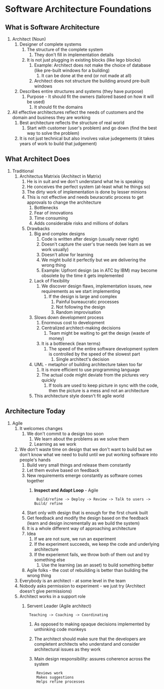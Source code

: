 # Software Architecture Foundations #
## What is Software Architecture ##
1. Architect (Noun)
	1. Designer of complete systems
		1. The structure of the complete system
			1. They don't fill in implementation details
		2. It is not just plugging in existing blocks (like lego blocks)
			1. Example: Architect does not make the choice of database (like pre-built windows for a building)
				1. It can be done at the end (or not made at all)
			2. Architect does not structure the building around pre-built windows
	2. Describes entire structures and systems (they have purpose)
		1. Purpose - It should fit the owners (tailored based on how it will be used)
			1. It should fit the domains
2. All effective architectures reflect the needs of customers and the domain and business they are working
	1. Best architecture reflects the structure of real world
		1. Start with customer (user's problem) and go down (find the best way to solve the problem)
	2. It is not just technical but also involves value judegements (it takes years of work to build that judgement)

## What Architect Does ##
1. Traditional
	1. Architectus Matrixis (Architect in Matrix)
		1. He is in suit and we don't understand what he is speaking
		2. He conceives the perfect system (at-least what he things so)
		3. The dirty work of implementation is done by lesser minions
		4. This is not effective and needs beuracratic process to get approvals to change the architecture
			1. Bottlenecks
			2. Fear of innovations
			3. Time consuming
			4. Adds considerable risks and millions of dollars
		5. Drawbacks
			1. Big and complex designs
				1. Code is written after design (usually never right)
				2. Doesn't capture the user's true needs (we learn as we work usually)
				3. Doesn't allow for learning
				4. We might build it perfectly but we are delivering the wrong thing
				5. Example: Upfront design (as in ATC by IBM) may become obsolete by the time it gets implemented
			2. Lack of Flexibility
				1. We discover design flaws, implementation issues, new requirements as we start implementing
					1. If the design is large and complex
						1. Painful bureaucratic processes
						2. Not following the design
						3. Random improvisation
			3. Slows down development process
				1. Enormous cost to development
				2. Centralized architect-making decisions
					1. Team might be waiting to get the design (waste of money)
				3. It is a bottleneck (lean terms)
					1. The speed of the entire software development system is controlled by the speed of the slowest part
						1. Single architect's decision
			4. UML - metaphor of building architecture taken too far
				1. It is more efficient to use programming language
				2. The actual code might deviate from the pictures very quickly
					1. If tools are used to keep picture in sync with the code, then the picture is a mess and not an architecture
			5. This architecture style doesn't fit agile world

## Architecture Today ##
1. Agile
	1. It welcomes changes
		1. We don't commit to a design too soon
			1. We learn about the problems as we solve them
			2. Learning as we work
	2. We don't waste time on design that we don't want to build but we don't know what we need to build until we put working software into people's hands
		1. Build very small things and release them constantly
		2. Let them evolve based on feedback
		3. New requirements emerge constantly as software comes together
			1. **Inspect and Adapt Loop** - Agile
			
					Build/refine -> Deploy -> Review -> Talk to users -> Build/ refine
		
		4. Start only with design that is enough for the first chunk built
		5. Get feedback and modify the design based on the feedback (learn and design incrementally as we build the system)
		6. It is a whole different way of approaching architecture
		7. Idea
			1. If we are not sure, we run an experiment
			2. If the experiment succeeds, we keep the code and underlying architecture
			3. If the experiemnt fails, we throw both of them out and try something else
				1. Use the learning (as an asset) to build something better
		8. Agile folks - the cost of rebuilding is better than building the wrong thing
	3. Everybody is an architect - at some level in the team
	4. Nobody asks permission to experiment - we just try (Architect doesn't give permissions)
	5. Architect works in a support role
		1. Servent Leader (Agile architect)
		
				Teaching -> Coaching -> Coordinating
				
			1. As opposed to making opaque decisions implemented by unthinking code monkeys
			2. The architect should make sure that the developers are completent architects who understand and consider architectural issues as they work
			3. Main design responsibility: assures coherence across the system
			
					Reviews work
					Makes suggestions
					Helps refine processes
